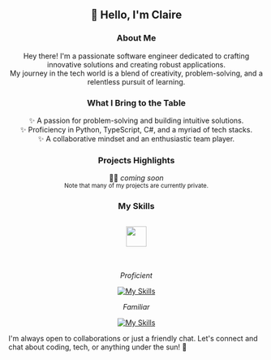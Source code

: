 <h2 align="center"> 👋 Hello, I'm Claire </h2>

<div align="center">
  
### About Me

Hey there! I'm a passionate software engineer dedicated to crafting innovative solutions and creating robust applications. <br>
My journey in the tech world is a blend of creativity, problem-solving, and a relentless pursuit of learning.

### What I Bring to the Table
✨ A passion for problem-solving and building intuitive solutions.<br>
✨ Proficiency in Python, TypeScript, C#, and a myriad of tech stacks.<br>
✨ A collaborative mindset and an enthusiastic team player.

### Projects Highlights
👩‍💻 *coming soon* 
<br>
<sub align="center">Note that many of my projects are currently private.</sub>


</div>

<h3 align="center"> My Skills </h3>
<h2 align="center" color=006aff> 
    <img src="https://user-images.githubusercontent.com/74038190/216122041-518ac897-8d92-4c6b-9b3f-ca01dcaf38ee.png" height="40" width="40">
</h2>

<br/>

<div align="center">
  
*Proficient*

[![My Skills](https://skillicons.dev/icons?i=py,ts,js,react,git,github,flask,django,docker,postgres,bash,vscode,visualstudio,figma,jenkins)](https://skillicons.dev)

*Familiar*

[![My Skills](https://skillicons.dev/icons?i=java,cs,go,aws,vim,linux,dotnet,fastapi,express,nodejs,tensorflow,unity,postman,jest)](https://skillicons.dev)

</div>



I'm always open to collaborations or just a friendly chat. Let's connect and chat about coding, tech, or anything under the sun! 🌟
